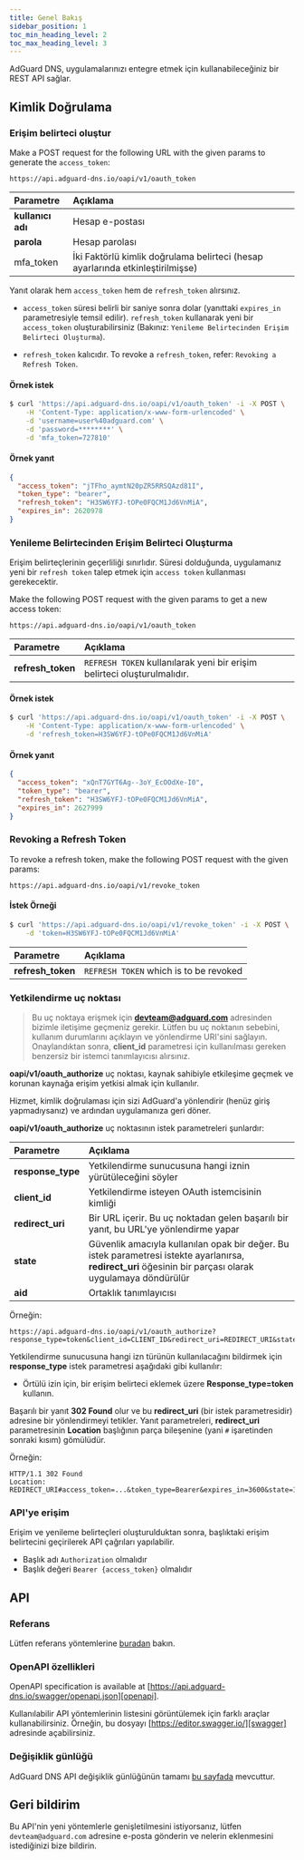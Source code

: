 ```yaml
---
title: Genel Bakış
sidebar_position: 1
toc_min_heading_level: 2
toc_max_heading_level: 3
---
```


<!--
    API info is from here:
    https://api.adguard-dns.io/static/api/API.md
-->

AdGuard DNS, uygulamalarınızı entegre etmek için kullanabileceğiniz bir REST API sağlar.

## Kimlik Doğrulama

### Erişim belirteci oluştur

Make a POST request for the following URL with the given params to generate the `access_token`:

`https://api.adguard-dns.io/oapi/v1/oauth_token`

| Parametre         | Açıklama                                                                       |
|:----------------- |:------------------------------------------------------------------------------ |
| **kullanıcı adı** | Hesap e-postası                                                                |
| **parola**        | Hesap parolası                                                                 |
| mfa_token         | İki Faktörlü kimlik doğrulama belirteci (hesap ayarlarında etkinleştirilmişse) |

Yanıt olarak hem `access_token` hem de `refresh_token` alırsınız.

- `access_token` süresi belirli bir saniye sonra dolar (yanıttaki `expires_in` parametresiyle temsil edilir). `refresh_token` kullanarak yeni bir `access_token` oluşturabilirsiniz (Bakınız: `Yenileme Belirtecinden Erişim Belirteci Oluşturma`).

- `refresh_token` kalıcıdır. To revoke a `refresh_token`, refer: `Revoking a Refresh Token`.

#### Örnek istek

```bash
$ curl 'https://api.adguard-dns.io/oapi/v1/oauth_token' -i -X POST \
    -H 'Content-Type: application/x-www-form-urlencoded' \
    -d 'username=user%40adguard.com' \
    -d 'password=********' \
    -d 'mfa_token=727810'
```

#### Örnek yanıt

```json
{
  "access_token": "jTFho_aymtN20pZR5RRSQAzd81I",
  "token_type": "bearer",
  "refresh_token": "H3SW6YFJ-tOPe0FQCM1Jd6VnMiA",
  "expires_in": 2620978
}
```

### Yenileme Belirtecinden Erişim Belirteci Oluşturma

Erişim belirteçlerinin geçerliliği sınırlıdır. Süresi dolduğunda, uygulamanız yeni bir `refresh token` talep etmek için `access token` kullanması gerekecektir.

Make the following POST request with the given params to get a new access token:

`https://api.adguard-dns.io/oapi/v1/oauth_token`

| Parametre         | Açıklama                                                                 |
|:----------------- |:------------------------------------------------------------------------ |
| **refresh_token** | `REFRESH TOKEN` kullanılarak yeni bir erişim belirteci oluşturulmalıdır. |

#### Örnek istek

```bash
$ curl 'https://api.adguard-dns.io/oapi/v1/oauth_token' -i -X POST \
    -H 'Content-Type: application/x-www-form-urlencoded' \
    -d 'refresh_token=H3SW6YFJ-tOPe0FQCM1Jd6VnMiA'
```

#### Örnek yanıt

```json
{
  "access_token": "xQnT7GYT6Ag--3oY_EcOOdXe-I0",
  "token_type": "bearer",
  "refresh_token": "H3SW6YFJ-tOPe0FQCM1Jd6VnMiA",
  "expires_in": 2627999
}
```

### Revoking a Refresh Token

To revoke a refresh token, make the following POST request with the given params:

`https://api.adguard-dns.io/oapi/v1/revoke_token`

#### İstek Örneği

```bash
$ curl 'https://api.adguard-dns.io/oapi/v1/revoke_token' -i -X POST \
    -d 'token=H3SW6YFJ-tOPe0FQCM1Jd6VnMiA'
```

| Parametre         | Açıklama                               |
|:----------------- |:-------------------------------------- |
| **refresh_token** | `REFRESH TOKEN` which is to be revoked |

### Yetkilendirme uç noktası

> Bu uç noktaya erişmek için **devteam@adguard.com** adresinden bizimle iletişime geçmeniz gerekir. Lütfen bu uç noktanın sebebini, kullanım durumlarını açıklayın ve yönlendirme URI'sini sağlayın. Onaylandıktan sonra, **client_id** parametresi için kullanılması gereken benzersiz bir i̇stemci tanımlayıcısı alırsınız.

**oapi/v1/oauth_authorize** uç noktası, kaynak sahibiyle etkileşime geçmek ve korunan kaynağa erişim yetkisi almak için kullanılır.

Hizmet, kimlik doğrulaması için sizi AdGuard'a yönlendirir (henüz giriş yapmadıysanız) ve ardından uygulamanıza geri döner.

**oapi/v1/oauth_authorize** uç noktasının istek parametreleri şunlardır:

| Parametre         | Açıklama                                                                                                                                                  |
|:----------------- |:--------------------------------------------------------------------------------------------------------------------------------------------------------- |
| **response_type** | Yetkilendirme sunucusuna hangi iznin yürütüleceğini söyler                                                                                                |
| **client_id**     | Yetkilendirme isteyen OAuth istemcisinin kimliği                                                                                                          |
| **redirect_uri**  | Bir URL içerir. Bu uç noktadan gelen başarılı bir yanıt, bu URL'ye yönlendirme yapar                                                                      |
| **state**         | Güvenlik amacıyla kullanılan opak bir değer. Bu istek parametresi istekte ayarlanırsa, **redirect_uri** öğesinin bir parçası olarak uygulamaya döndürülür |
| **aid**           | Ortaklık tanımlayıcısı                                                                                                                                    |

Örneğin:

```http request
https://api.adguard-dns.io/oapi/v1/oauth_authorize?response_type=token&client_id=CLIENT_ID&redirect_uri=REDIRECT_URI&state=1jbmuc0m9WTr1T6dOO82
```

Yetkilendirme sunucusuna hangi izn türünün kullanılacağını bildirmek için **response_type** istek parametresi aşağıdaki gibi kullanılır:

- Örtülü izin için, bir erişim belirteci eklemek üzere **Response_type=token** kullanın.

Başarılı bir yanıt **302 Found** olur ve bu **redirect_uri** (bir istek parametresidir) adresine bir yönlendirmeyi tetikler. Yanıt parametreleri, **redirect_uri** parametresinin **Location** başlığının parça bileşenine (yani `#` işaretinden sonraki kısım) gömülüdür.

Örneğin:

```http request
HTTP/1.1 302 Found
Location: REDIRECT_URI#access_token=...&token_type=Bearer&expires_in=3600&state=1jbmuc0m9WTr1T6dOO82
```

### API'ye erişim

Erişim ve yenileme belirteçleri oluşturulduktan sonra, başlıktaki erişim belirtecini geçirilerek API çağrıları yapılabilir.

- Başlık adı `Authorization` olmalıdır
- Başlık değeri `Bearer {access_token}` olmalıdır

## API

### Referans

Lütfen referans yöntemlerine [buradan](reference.md) bakın.

### OpenAPI özellikleri

OpenAPI specification is available at [https://api.adguard-dns.io/swagger/openapi.json][openapi].

Kullanılabilir API yöntemlerinin listesini görüntülemek için farklı araçlar kullanabilirsiniz. Örneğin, bu dosyayı [https://editor.swagger.io/][swagger] adresinde açabilirsiniz.

### Değişiklik günlüğü

AdGuard DNS API değişiklik günlüğünün tamamı [bu sayfada](private-dns/api/changelog.md) mevcuttur.

## Geri bildirim

Bu API'nin yeni yöntemlerle genişletilmesini istiyorsanız, lütfen `devteam@adguard.com` adresine e-posta gönderin ve nelerin eklenmesini istediğinizi bize bildirin.

[openapi]: https://api.adguard-dns.io/swagger/openapi.json
[swagger]: https://editor.swagger.io/
